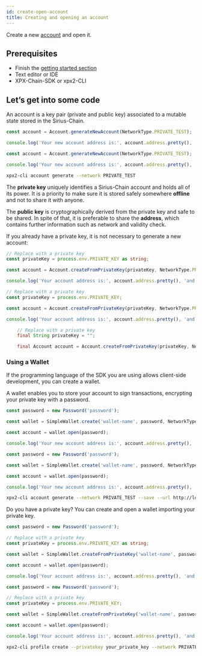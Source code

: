 ```yaml
---
id: create-open-account
title: Creating and opening an account
---
```

Create a new [account](../../built-in-features/account.md) and open it.

## Prerequisites

- Finish the [getting started section](../../getting-started/setting-up-workstation.md)
- Text editor or IDE
- XPX-Chain-SDK or xpx2-CLI

## Let’s get into some code

An account is a key pair (private and public key) associated to a mutable state stored in the Sirius-Chain.

<!--DOCUSAURUS_CODE_TABS-->
<!--TypesSript-->

```ts
const account = Account.generateNewAccount(NetworkType.PRIVATE_TEST);

console.log('Your new account address is:', account.address.pretty(), 'and its private key', account.privateKey);
```

<!--JavaSript-->
```js
const account = Account.generateNewAccount(NetworkType.PRIVATE_TEST);

console.log('Your new account address is:', account.address.pretty(), 'and its private key', account.privateKey);
```

<!--bash-->
```sh
xpx2-cli account generate --network PRIVATE_TEST
```

<!--END_DOCUSAURUS_CODE_TABS-->

The **private key** uniquely identifies a Sirius-Chain account and holds all of its power. It is a priority to make sure it is stored safely somewhere **offline** and not to share it with anyone.

The **public key** is cryptographically derived from the private key and safe to be shared. In spite of that, it is preferable to share the **address**, which contains further information such as network and validity check.

If you already have a private key, it is not necessary to generate a new account:

<!--DOCUSAURUS_CODE_TABS-->
<!--TypesSript-->

```ts
// Replace with a private key
const privateKey = process.env.PRIVATE_KEY as string;

const account = Account.createFromPrivateKey(privateKey, NetworkType.PRIVATE_TEST);

console.log('Your account address is:', account.address.pretty(), 'and its private key', account.privateKey);
```

<!--JavaSript-->
```js
// Replace with a private key
const privateKey = process.env.PRIVATE_KEY;

const account = Account.createFromPrivateKey(privateKey, NetworkType.PRIVATE_TEST);

console.log('Your account address is:', account.address.pretty(), 'and its private key', account.privateKey);
```

<!--Java-->
```java
    // Replace with a private key
    final String privateKey = "";

    final Account account = Account.createFromPrivateKey(privateKey, NetworkType.PRIVATE_TEST);
```

<!--END_DOCUSAURUS_CODE_TABS-->

### Using a Wallet

If the programming language of the SDK you are using allows client-side development, you can create a wallet.

A wallet enables you to store your account to sign transactions, encrypting your private key with a password.

<!--DOCUSAURUS_CODE_TABS-->
<!--TypesSript-->

```ts
const password = new Password('password');

const wallet = SimpleWallet.create('wallet-name', password, NetworkType.PRIVATE_TEST);

const account = wallet.open(password);

console.log('Your new account address is:', account.address.pretty(), 'and its private key', account.privateKey);
```

<!--JavaSript-->
```js
const password = new Password('password');

const wallet = SimpleWallet.create('wallet-name', password, NetworkType.PRIVATE_TEST);

const account = wallet.open(password);

console.log('Your new account address is:', account.address.pretty(), 'and its private key', account.privateKey);
```

<!--bash-->
```sh
xpx2-cli account generate --network PRIVATE_TEST --save --url http://localhost:3000 --profile test
```

<!--END_DOCUSAURUS_CODE_TABS-->

Do you have a private key? You can create and open a wallet importing your private key.

<!--DOCUSAURUS_CODE_TABS-->
<!--TypesSript-->

```ts
const password = new Password('password');

// Replace with a private key
const privateKey = process.env.PRIVATE_KEY as string;

const wallet = SimpleWallet.createFromPrivateKey('wallet-name', password, privateKey, NetworkType.PRIVATE_TEST);

const account = wallet.open(password);

console.log('Your account address is:', account.address.pretty(), 'and its private key', account.privateKey);
```

<!--JavaSript-->
```js
const password = new Password('password');

// Replace with a private key
const privateKey = process.env.PRIVATE_KEY;

const wallet = SimpleWallet.createFromPrivateKey('wallet-name', password, privateKey, NetworkType.PRIVATE_TEST);

const account = wallet.open(password);

console.log('Your account address is:', account.address.pretty(), 'and its private key', account.privateKey);
```

<!--bash-->
```sh
xpx2-cli profile create --privatekey your_private_key --network PRIVATE_TEST --url http://localhost:3000 --profile test
```

<!--END_DOCUSAURUS_CODE_TABS-->
